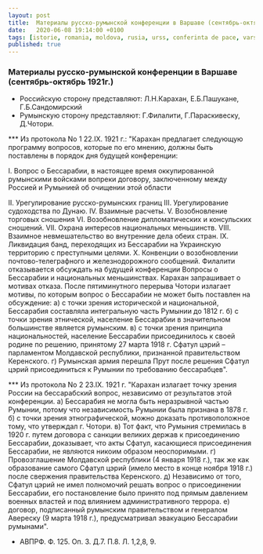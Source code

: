 ```yaml
---
layout: post
title:  Материалы русско-румынской конференции в Варшаве (сентябрь-октябрь 1921г.)
date:   2020-06-08 19:14:00 +0100
tags: [istorie, romania, moldova, rusia, urss, conferinta de pace, varsovia, 1921, basarabia]
published: true
---
```


### Материалы русско-румынской конференции в Варшаве (сентябрь-октябрь 1921г.)

* Российскую сторону представляют: Л.Н.Карахан, Е.Б.Пашукане, Г.Б.Сандомирский
* Румынскую сторону представляют: Г.Филалити, Г.Параскивеску, Д.Чотори.

*** Из протокола No 1 22.IX. 1921 г.: 
"Карахан предлагает следующую программу вопросов, которые по его мнению, должны быть поставлены в порядок дня будущей конференции:

 I. Вопрос о Бессарабии, в настоящее время оккупированной румынскими войсками вопреки договору, заключенному между Россией и Румынией об очищении этой области
<!--more-->
 II. Урегулирование русско-румынских границ 
 III. Урегулирование судоходства по Дунаю. 
 IV. Взаимные расчеты. 
 V. Возобновление торговых сношения 
 VI. Возобновление дипломатических и консульских сношений. 
 VII. Охрана интересов национальных меньшинств.
 VIII. Взаимное невмешательство во внутренние дела обеих стран.
 ІХ. Ликвидация банд, переходящих из Бессарабии на Украинскую территорию с преступными целями.
 X. Конвенции о возобновлении почтово-телеграфного и железнодорожного сообщений.
Филалити отказывается обсуждать на будущей конференции Вопросы о Бессарабии и национальных меньшинствах.
Карахан запрашивает о мотивах отказа.
После пятиминутного перерыва Чотори излагает мотивы, по которым вопрос о Бессарабии не может быть поставлен на обсуждение:
 а) с точки зрения исторической и национальной, Бессарабия составляла интегральную часть Румынии до 1812 г.
 б) с точки зрения этнической, население Бессарабии в значительном большинстве является румынским.
 в) с точки зрения принципа национальностей, население Бессарабии присоединилось к своей родине по решению, принятому 27 марта 1918 г. Сфатул цэрий – парламентом Молдавской республики, признанной правительством Керенского.
 г) Румынская армия перешла Прут после решения Сфатул цэрий присоединиться к Румынии по требованию бессарабцев".

*** Из протокола No 2 23.IX. 1921 г.
"Карахан излагает точку зрения России на бессарабский вопрос, независимо от результатов этой конференции.
 а) Бессарабия не могла быть неразрывной частью Румынии, потому что независимость Румынии была признана в 1878 г.
 б) с точки зрения этнографической, можно доказать противоположное тому, что утверждал г. Чотори.
 в) Тот факт, что Румыния стремилась в 1920 г. путем договора с санкции великих держав к присоединению Бессарабии, доказывает, что акты Сфатул, касающиеся присоединения Бессарабии, не являются никоим образом неоспоримыми.
 г) Провозглашение Молдавской республики (4 января 1918 г.), так же как образование самого Сфатул цэрий (имело место в конце ноября 1918 г.) после свержения правительства Керенского.
 д) Независимо от того, Сфатул цэрий не имел полномочий решать вопрос о присоединении Бессарабии, его постановление было принято под прямым давлением военных властей и под влиянием административного террора.
 е) договор, подписанный румынским правительством и генералом Авереску (9 марта 1918 г.), предусматривал эвакуацию Бессарабии румынами".

* АВПРФ. Ф. 125. Оп. 3. Д.7. П.8. Л. 1,2,8, 9.

